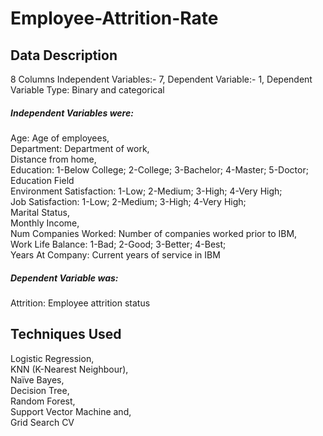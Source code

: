 # Employee-Attrition-Rate

## Data Description
8 Columns 
Independent Variables:- 7,
Dependent Variable:- 1,
Dependent Variable Type: Binary and categorical

#####  Independent Variables were:                                                                               
Age: Age of employees,                                                                                                                                                           
Department: Department of work,                                                             
Distance from home,                                                                                                                                                               
Education: 1-Below College; 2-College; 3-Bachelor; 4-Master; 5-Doctor;                                                                                                           
Education Field                                                                                                                                                                   
Environment Satisfaction: 1-Low; 2-Medium; 3-High; 4-Very High;                                                                                                                   
Job Satisfaction: 1-Low; 2-Medium; 3-High; 4-Very High;                                                                                                                           
Marital Status,                                                                                                                                                                   
Monthly Income,                                                                                                                                                                   
Num Companies Worked: Number of companies worked prior to IBM,                                                                                                                   
Work Life Balance: 1-Bad; 2-Good; 3-Better; 4-Best;                                                                                                                               
Years At Company: Current years of service in IBM 

##### Dependent Variable was:
Attrition: Employee attrition status

## Techniques Used
Logistic Regression,                                                                                                                                                             
KNN (K-Nearest Neighbour),                                                                                                                                                       
Naïve Bayes,                                                                                                                                                                     
Decision Tree,                                                                                                                                                                   
Random Forest,                                                                                                                                                                   
Support Vector Machine and,                                                                                                                                                    
Grid Search CV





